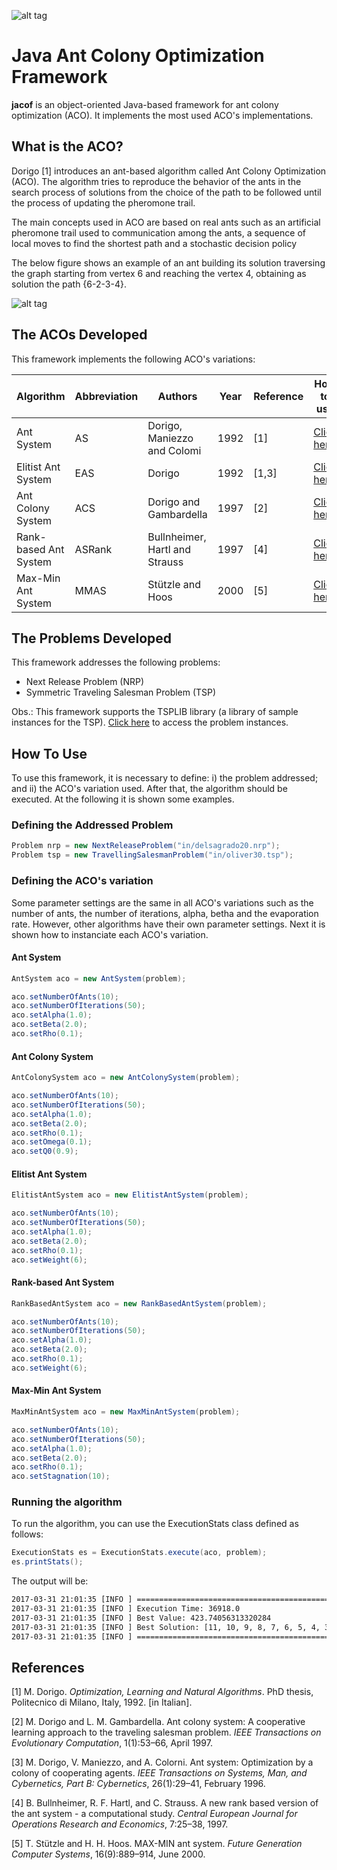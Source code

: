 ![alt tag](https://raw.githubusercontent.com/thiagodnf/jacof/master/src/main/resources/logo.png)


Java Ant Colony Optimization Framework
=========
**jacof** is an object-oriented Java-based framework for ant colony optimization (ACO). It implements the most used ACO's implementations.

What is the ACO?
-----

Dorigo [1] introduces an ant-based algorithm called Ant Colony Optimization (ACO). The algorithm tries to reproduce the behavior of the ants in the search process of solutions from the choice of the path to be followed until the process of updating the pheromone trail.

The main concepts used in ACO are based on real ants such as an artificial pheromone trail used to communication among the ants, a sequence of local moves to find the shortest path and a stochastic decision policy

The below figure shows an example of an ant building its solution traversing the graph starting from vertex 6 and reaching
the vertex 4, obtaining as solution the path {6-2-3-4}.

![alt tag](https://raw.githubusercontent.com/thiagodnf/jacof/master/src/main/resources/path.png)


The ACOs Developed
-------

This framework implements the following ACO's variations:

| Algorithm                  | Abbreviation | Authors | Year | Reference | How to use | 
|---------------------------|----|----------------------|----------------------|----|----|
Ant System | AS | Dorigo, Maniezzo and Colomi | 1992 |  [1] | [Click here](#ant-system) |
Elitist Ant System | EAS| Dorigo | 1992 |  [1,3] | [Click here](#elitist-ant-system) |
Ant Colony System | ACS| Dorigo and Gambardella | 1997 |  [2] | [Click here](#ant-colony-system) |
Rank-based Ant System | ASRank | Bullnheimer, Hartl and Strauss | 1997 |  [4] | [Click here](#rank-based-ant-system ) |
Max-Min Ant System | MMAS | Stützle and Hoos | 2000 |  [5] | [Click here](#max-min-ant-system) |

The Problems Developed
-------

This framework addresses the following problems:

* Next Release Problem (NRP)
* Symmetric Traveling Salesman Problem (TSP)

Obs.: This framework supports the TSPLIB library (a library of sample instances for the TSP). [Click here](http://elib.zib.de/pub/mp-testdata/tsp/tsplib/tsp/index.html) to access the problem instances.

How To Use
-------

To use this framework, it is necessary to define: i) the problem addressed; and ii) the ACO's variation used. After that, the algorithm should be executed. At the following it is shown some examples.

### Defining the Addressed Problem

```java
Problem nrp = new NextReleaseProblem("in/delsagrado20.nrp");
Problem tsp = new TravellingSalesmanProblem("in/oliver30.tsp");
```

### Defining the ACO's variation

Some parameter settings are the same in all ACO's variations such as the number of ants, the number of iterations, alpha, betha and the evaporation rate. However, other algorithms have their own parameter settings. Next it is shown how to instanciate each ACO's variation.

#### Ant System

```java
AntSystem aco = new AntSystem(problem);

aco.setNumberOfAnts(10);
aco.setNumberOfIterations(50);
aco.setAlpha(1.0);
aco.setBeta(2.0);
aco.setRho(0.1);
```

#### Ant Colony System

```java
AntColonySystem aco = new AntColonySystem(problem);

aco.setNumberOfAnts(10);
aco.setNumberOfIterations(50);
aco.setAlpha(1.0);
aco.setBeta(2.0);
aco.setRho(0.1);
aco.setOmega(0.1);
aco.setQ0(0.9);
```

#### Elitist Ant System


```java
ElitistAntSystem aco = new ElitistAntSystem(problem);

aco.setNumberOfAnts(10);
aco.setNumberOfIterations(50);
aco.setAlpha(1.0);
aco.setBeta(2.0);
aco.setRho(0.1);
aco.setWeight(6);
```

#### Rank-based Ant System

```java
RankBasedAntSystem aco = new RankBasedAntSystem(problem);

aco.setNumberOfAnts(10);
aco.setNumberOfIterations(50);
aco.setAlpha(1.0);
aco.setBeta(2.0);
aco.setRho(0.1);
aco.setWeight(6);
```

#### Max-Min Ant System

```java
MaxMinAntSystem aco = new MaxMinAntSystem(problem);

aco.setNumberOfAnts(10);
aco.setNumberOfIterations(50);
aco.setAlpha(1.0);
aco.setBeta(2.0);
aco.setRho(0.1);
aco.setStagnation(10);
```

### Running the algorithm

To run the algorithm, you can use the ExecutionStats class defined as follows:

```java
ExecutionStats es = ExecutionStats.execute(aco, problem);
es.printStats();
```
The output will be:

```sh
2017-03-31 21:01:35 [INFO ] ==================================================
2017-03-31 21:01:35 [INFO ] Execution Time: 36918.0
2017-03-31 21:01:35 [INFO ] Best Value: 423.74056313320284
2017-03-31 21:01:35 [INFO ] Best Solution: [11, 10, 9, 8, 7, 6, 5, 4, 3, 2, 0, 1]
2017-03-31 21:01:35 [INFO ] ==================================================
```

References
-------
[1] M. Dorigo. *Optimization, Learning and Natural Algorithms*. PhD thesis, Politecnico di
Milano, Italy, 1992. [in Italian].

[2] M. Dorigo and L. M. Gambardella. Ant colony system: A cooperative learning approach
to the traveling salesman problem. *IEEE Transactions on Evolutionary Computation*,
1(1):53–66, April 1997.

[3] M. Dorigo, V. Maniezzo, and A. Colorni. Ant system: Optimization by a colony of
cooperating agents. *IEEE Transactions on Systems, Man, and Cybernetics, Part B:
Cybernetics*, 26(1):29–41, February 1996.

[4] B. Bullnheimer, R. F. Hartl, and C. Strauss. A new rank based version of the ant system - a
computational study. *Central European Journal for Operations Research and Economics*,
7:25–38, 1997.

[5] T. Stützle and H. H. Hoos. MAX-MIN ant system. *Future Generation Computer Systems*,
16(9):889–914, June 2000.
